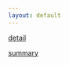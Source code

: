 ```yaml
---
layout: default
---
```


[detail](/projects/roga_analytics/Detail_Page.png)

[summary](/projects/roga_analytics/Summary_Page.png)
